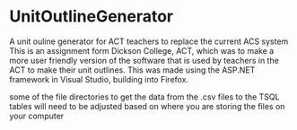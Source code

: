 # UnitOutlineGenerator
A unit ouline generator for ACT teachers to replace the current ACS system
This is an assignment form Dickson College, ACT, which was to make a more user friendly version of the software that is used by teachers in the ACT to make their unit outlines. 
This was made using the ASP.NET framework in Visual Studio, building into Firefox.

some of the file directories to get the data from the .csv files to the TSQL tables will need to be adjusted based on where you are storing the files on your computer
